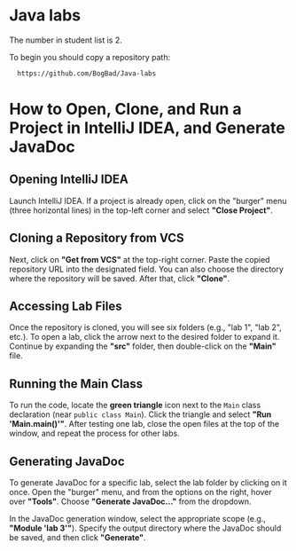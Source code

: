 
# Java labs

The number in student list is 2.

To begin you should copy a repository path:

```bash
  https://github.com/BogBad/Java-labs
```

# How to Open, Clone, and Run a Project in IntelliJ IDEA, and Generate JavaDoc  

## Opening IntelliJ IDEA  
Launch IntelliJ IDEA. If a project is already open, click on the "burger" menu (three horizontal lines) in the top-left corner and select **"Close Project"**.  

## Cloning a Repository from VCS  
Next, click on **"Get from VCS"** at the top-right corner. Paste the copied repository URL into the designated field. You can also choose the directory where the repository will be saved. After that, click **"Clone"**.  

## Accessing Lab Files  
Once the repository is cloned, you will see six folders (e.g., "lab 1", "lab 2", etc.). To open a lab, click the arrow next to the desired folder to expand it. Continue by expanding the **"src"** folder, then double-click on the **"Main"** file.  

## Running the Main Class  
To run the code, locate the **green triangle** icon next to the `Main` class declaration (near `public class Main`). Click the triangle and select **"Run 'Main.main()'"**. After testing one lab, close the open files at the top of the window, and repeat the process for other labs.  

## Generating JavaDoc  
To generate JavaDoc for a specific lab, select the lab folder by clicking on it once. Open the "burger" menu, and from the options on the right, hover over **"Tools"**. Choose **"Generate JavaDoc..."** from the dropdown.  

In the JavaDoc generation window, select the appropriate scope (e.g., **"Module 'lab 3'"**). Specify the output directory where the JavaDoc should be saved, and then click **"Generate"**.  
 

